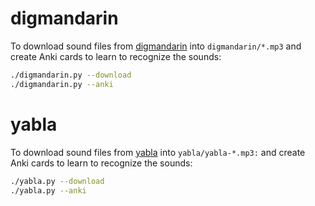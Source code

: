 # digmandarin

To download sound files from [digmandarin](https://www.digmandarin.com/chinese-pinyin-chart)
into `digmandarin/*.mp3` and create Anki cards to learn to recognize the sounds:

```bash
./digmandarin.py --download
./digmandarin.py --anki
```

# yabla

To download sound files from [yabla](https://chinese.yabla.com/chinese-pinyin-chart.php)
into `yabla/yabla-*.mp3:` and create Anki cards to learn to recognize the sounds:

```bash
./yabla.py --download
./yabla.py --anki
```
